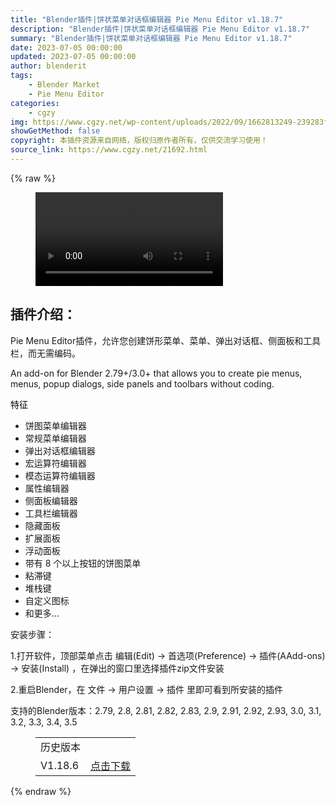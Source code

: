 ```yaml
---
title: "Blender插件|饼状菜单对话框编辑器 Pie Menu Editor v1.18.7"
description: "Blender插件|饼状菜单对话框编辑器 Pie Menu Editor v1.18.7"
summary: "Blender插件|饼状菜单对话框编辑器 Pie Menu Editor v1.18.7"
date: 2023-07-05 00:00:00
updated: 2023-07-05 00:00:00
author: blenderit
tags: 
    - Blender Market
    - Pie Menu Editor
categories:
    - cgzy
img: https://www.cgzy.net/wp-content/uploads/2022/09/1662813249-239283feb8c2e37.jpg
showGetMethod: false
copyright: 本插件资源来自网络，版权归原作者所有，仅供交流学习使用！
source_link: https://www.cgzy.net/21692.html
---
```


{% raw %}
<figure class="wp-block-video aligncenter"><video controls src="https://cloud.video.taobao.com/play/u/717183932/p/1/e/6/t/1/375813504276.mp4"></video></figure><div class="wp-block-pandastudio-title"><div class="title_style_01"><h2 id="h2-0">插件介绍：</h2></div></div><p class="is-style-text-indent-2em">Pie Menu Editor插件，允许您创建饼形菜单、菜单、弹出对话框、侧面板和工具栏，而无需编码。</p><p>An add-on for Blender 2.79+/3.0+ that allows you to create pie menus, menus, popup dialogs, side panels and toolbars without coding.</p><p><mark style="background-color:rgba(0, 0, 0, 0)" class="has-inline-color has-vivid-red-color">特征</mark></p><ul>
<li>饼图菜单编辑器</li>



<li>常规菜单编辑器</li>



<li>弹出对话框编辑器</li>



<li>宏运算符编辑器</li>



<li>模态运算符编辑器</li>



<li>属性编辑器</li>



<li>侧面板编辑器</li>



<li>工具栏编辑器</li>



<li>隐藏面板</li>



<li>扩展面板</li>



<li>浮动面板</li>



<li>带有 8 个以上按钮的饼图菜单</li>



<li>粘滞键</li>



<li>堆栈键</li>



<li>自定义图标</li>



<li>和更多…</li>
</ul><div class="wp-block-pandastudio-title"><div class="title_style_01"><p>安装步骤：</p></div></div><p>1.打开软件，顶部菜单点击 编辑(Edit) → 首选项(Preference) → 插件(AAdd-ons) → 安装(Install) ，在弹出的窗口里选择插件zip文件安装</p><p>2.重启Blender，在 文件 → 用户设置 → 插件 里即可看到所安装的插件</p><div class="wp-block-pandastudio-tips"><div class="tip success "><p>支持的Blender版本：2.79, 2.8, 2.81, 2.82, 2.83, 2.9, 2.91, 2.92, 2.93, 3.0, 3.1, 3.2, 3.3, 3.4, 3.5</p>
</div></div><figure class="wp-block-table has-medium-font-size"><table><tbody><tr><td>历史版本</td><td></td></tr><tr><td>V1.18.6</td><td><a href="https://www.cgzy.net/go?_=8526823729aHR0cHM6Ly9wYW4uYmFpZHUuY29tL3MvMVd0dGNCUmszSEk3UGJFZ3E1OERrQUE%2FcHdkPXZ5bWE%3D" target="_blank" rel="noreferrer noopener">点击下载</a></td></tr></tbody></table></figure>
<div style="display: none">cgzy</div>
{% endraw %}